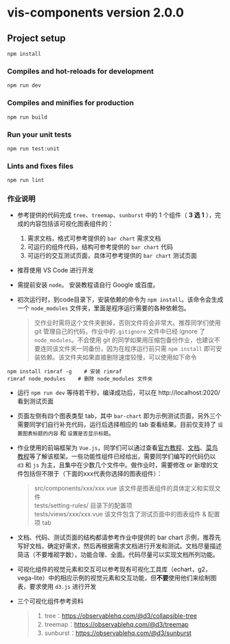 # vis-components version 2.0.0

## Project setup
```
npm install
```

### Compiles and hot-reloads for development
```
npm run dev
```

### Compiles and minifies for production
```
npm run build
```

### Run your unit tests
```
npm run test:unit
```

### Lints and fixes files
```
npm run lint
```

### 作业说明
- 参考提供的代码完成 ```tree```、```treemap```、```sunburst``` 中的 1 个组件（ **3 选 1** ），完成的内容包括该可视化图表组件的：
  1. 需求文档，格式可参考提供的 ```bar chart``` 需求文档
  2. 可运行的组件代码，结构可参考提供的 ```bar chart``` 代码
  3. 可运行的交互测试页面，具体可参考提供的 ```bar chart``` 测试页面
   
- 推荐使用 VS Code 进行开发
  
- 需提前安装 ```node```。 安装教程请自行 Google 或百度。
  
- 初次运行时，到code目录下，安装依赖的命令为 ```npm install```。该命令会生成一个 ```node_modules``` 文件夹，里面是程序运行需要的各种依赖包。
  > 交作业时需将这个文件夹删掉，否则文件将会非常大。推荐同学们使用 git 管理自己的代码，作业中的```.gitignore``` 文件中已经 ignore 了 ```node_modules```。不会使用 git 的同学如果用压缩包备份作业，也建议不要连同该文件夹一同备份，因为在程序运行前只需 ```npm install``` 即可安装依赖。该文件夹如果直接删除速度较慢，可以使用如下命令
```
npm install rimraf -g    # 安装 rimraf
rimraf node_modules    # 删除 node_modules 文件夹
```

- 运行 ```npm run dev``` 等待若干秒，编译成功后，可以在 http://localhost:2020/ 看到测试页面
  
- 页面左侧有四个图表类型 tab，其中 ```bar-chart``` 即为示例测试页面，另外三个需要同学们自行补充代码，运行后选择相应的 tab 查看结果。目前仅支持了 ```设置图表标题的内容``` 和 ```设置是否显示标题```。
  
- 作业使用的前端框架为 ```Vue.js```，同学们可以通过查看[官方教程](https://cn.vuejs.org/v2/guide/)、[文档](https://cn.vuejs.org/v2/api/)、[菜鸟教程](https://www.runoob.com/vue2/vue-tutorial.html)等了解该框架。一些功能性组件已经给出，需要同学们编写的代码仍以 ```d3``` 和 ```js``` 为主，且集中在少数几个文件中。做作业时，需要修改 or 新增的文件包括但不限于（下面的xxx代表你选择的图表组件）：
  > src/components/xxx/xxx.vue  该文件是图表组件的具体定义和实现文件  
  > tests/setting-rules/ 目录下的配置项  
  > tests/views/xxx/xxx.vue  该文件包含了测试页面中的图表组件 & 配置项 tab

- 文档、代码、测试页面的结构都请参考作业中提供的 bar chart 示例，推荐先写好文档，确定好需求，然后再根据需求文档进行开发和测试。文档尽量描述简洁（不要堆砌字数），功能合理、全面。代码尽量可以实现文档所列功能。
  
- 可视化组件的视觉元素和交互可以参考现有可视化工具库（echart，g2，vega-lite）中的相应示例的视觉元素和交互功能，但**不要**使用他们来绘制图表，要求使用 ```d3.js``` 进行开发
  
- 三个可视化组件参考资料
  > 1. tree：https://observablehq.com/@d3/collapsible-tree
  > 2. treemap：https://observablehq.com/@d3/treemap
  > 3. sunburst：https://observablehq.com/@d3/sunburst
